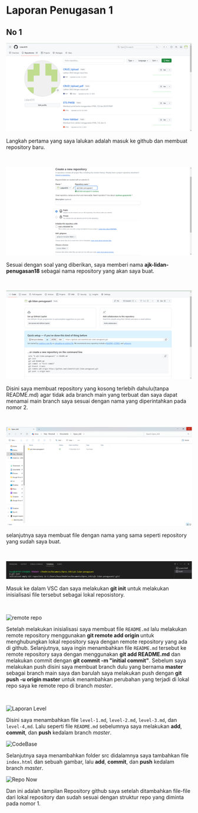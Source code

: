 # Laporan Penugasan 1

## No 1

![Github](https://github.com/Lidan4315/laporan-penugasan/blob/main/img/1-1.png)

Langkah pertama yang saya lalukan adalah masuk ke github dan membuat repository baru.

</br>

![Membuat Repo](https://github.com/Lidan4315/laporan-penugasan/blob/main/img/1-2.png)

Sesuai dengan soal yang diberikan, saya memberi nama **ajk-lidan-penugasan18** sebagai nama repository yang akan saya buat.

</br>

![Repo kosong](https://github.com/Lidan4315/laporan-penugasan/blob/main/img/1-3.png)

Disini saya membuat repository yang kosong terlebih dahulu(tanpa README.md) agar tidak ada branch main yang terbuat dan saya dapat menamai main branch saya sesuai dengan nama yang diperintahkan pada nomor 2.

</br>

![file lokal repo](https://github.com/Lidan4315/laporan-penugasan/blob/main/img/1-4.png)

selanjutnya saya membuat file dengan nama yang sama seperti repository yang sudah saya buat.

</br>

![inisialisai](https://github.com/Lidan4315/laporan-penugasan/blob/main/img/1-5.png)

Masuk ke dalam VSC dan saya melakukan **git init** untuk melakukan inisialisasi file tersebut sebagai lokal reposistory.

</br>

![remote repo]()

Setelah melakukan inisialisasi saya membuat file `README.md` lalu melakukan remote repository menggunakan **git remote add origin <url repo>** untuk menghubungkan lokal repository saya dengan remote repository yang ada di github. Selanjutnya, saya ingin menambahkan file `README.md` tersebut ke remote repository saya dengan menggunakan **git add README.md** dan melakukan commit dengan **git commit -m "initial commit"**. Sebelum saya melakukan push disini saya membuat branch dulu yang bernama **master** sebagai branch main saya dan barulah saya melakukan push dengan **git push -u origin master** untuk menambahkan perubahan yang terjadi di lokal repo saya ke remote repo di branch _master_.

</br>

![Laporan Level]()

Disini saya menambahkan file `level-1.md`, `level-2.md`, `level-3.md`, dan `level-4,md`. Lalu seperti file `README.md` sebelumnya saya melakukan **add**, **commit**, dan **push** kedalam branch _master_.

![CodeBase]()

Selanjutnya saya menambahkan folder src didalamnya saya tambahkan file `index.html` dan sebuah gambar, lalu **add**, **commit**, dan **push** kedalam branch _master_.

![Repo Now]()

Dan ini adalah tampilan Repository github saya setelah ditambahkan file-file dari lokal repository dan sudah sesuai dengan struktur repo yang diminta pada nomor 1.
